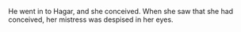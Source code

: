 He went in to Hagar, and she conceived. When she saw that she had conceived, her mistress was despised in her eyes.